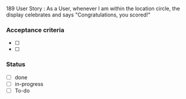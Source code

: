189 User Story : As a User, whenever I am within the location circle, the display celebrates and says "Congratulations, you scored!" <br>
### Acceptance criteria <br>
- [ ] 
- [ ] 
### Status 
- [ ] done
- [ ] in-progress
- [ ] To-do
